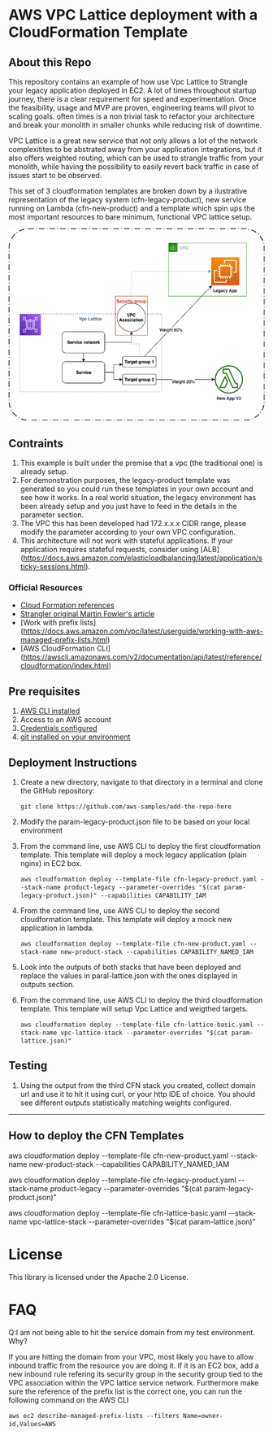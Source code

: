# AWS VPC Lattice deployment with a CloudFormation Template

## About this Repo <a name="About"></a>
This repository contains an example of how use Vpc Lattice to Strangle your legacy application deployed in EC2. 
A lot of times throughout startup journey, there is a clear requirement for speed and experimentation. Once the feasibility, usage and MVP are proven, engineering teams will pivot to scaling goals. often times is a non trivial task to refactor your architecture and break your monolith in smaller chunks while reducing risk of downtime.

VPC Lattice is a great new service that not only allows a lot of the network complexitites to be abstrated away from your application integrations, but it also offers weighted routing, which can be used to strangle traffic from your monolith, while having the possibility to easily revert back traffic in case of issues start to be observed. 

This set of 3 cloudformation templates are broken down by a ilustrative representation of the legacy system (cfn-legacy-product), new service running on Lambda (cfn-new-product) and a template which spin ups the most important resources to bare minimum, functional VPC lattice setup.

![Architecture](./lattice-strangler.png "Architecture")

## Contraints

1) This example is built under the premise that a vpc (the traditional one) is already setup.
2) For demonstration purposes, the legacy-product template was generated so you could run these templates in your own account and see how it works. In a real world situation, the legacy environment has been already setup and you just have to feed in the details in the parameter section.
3) The VPC this has been developed had 172.x.x.x CIDR range, please modify the parameter according to your own VPC configuration.
4) This architecture will not work with stateful applications. If your application requires stateful requests, consider using [ALB] (https://docs.aws.amazon.com/elasticloadbalancing/latest/application/sticky-sessions.html). 

### Official Resources
- [Cloud Formation references](https://docs.aws.amazon.com/AWSCloudFormation/latest/UserGuide/AWS_VpcLattice.html)
- [Strangler original Martin Fowler's article](https://martinfowler.com/bliki/StranglerFigApplication.html)
- [Work with prefix lists] (https://docs.aws.amazon.com/vpc/latest/userguide/working-with-aws-managed-prefix-lists.html)
 - [AWS CloudFormation CLI] (https://awscli.amazonaws.com/v2/documentation/api/latest/reference/cloudformation/index.html)

## Pre requisites

1. [AWS CLI installed](https://docs.aws.amazon.com/cli/latest/userguide/getting-started-install.html)
2. Access to an AWS account
3. [Credentials configured](https://docs.aws.amazon.com/cli/latest/userguide/cli-chap-configure.html)
4. [git installed on your environment](https://git-scm.com/book/en/v2/Getting-Started-Installing-Git)

## Deployment Instructions

1. Create a new directory, navigate to that directory in a terminal and clone the GitHub repository:
    ``` 
    git clone https://github.com/aws-samples/add-the-repo-here
    ```
2. Modify the param-legacy-product.json file to be based on your local environment
3. From the command line, use AWS CLI to deploy the first cloudformation template. This template will deploy a mock legacy application (plain nginx) in EC2 box.
    ```
    aws cloudformation deploy --template-file cfn-legacy-product.yaml --stack-name product-legacy --parameter-overrides "$(cat param-legacy-product.json)" --capabilities CAPABILITY_IAM
    ```
4. From the command line, use AWS CLI to deploy the second cloudformation template. This template will deploy a mock new application in lambda.
    ```
   aws cloudformation deploy --template-file cfn-new-product.yaml --stack-name new-product-stack --capabilities CAPABILITY_NAMED_IAM
    ```
5. Look into the outputs of both stacks that have been deployed and replace the values in paral-lattice.json with the ones displayed in outputs section.

6. From the command line, use AWS CLI to deploy the third cloudformation template. This template will setup Vpc Lattice and weigthed targets.
    ```
   aws cloudformation deploy --template-file cfn-lattice-basic.yaml --stack-name vpc-lattice-stack --parameter-overrides "$(cat param-lattice.json)"   
    ```


## Testing

1. Using the output from the third CFN stack you created, collect domain url and use it to hit it using curl, or your http IDE of choice. You should see different outputs statistically matching weights configured.

----

## How to deploy the CFN Templates

aws cloudformation deploy --template-file cfn-new-product.yaml --stack-name new-product-stack --capabilities CAPABILITY_NAMED_IAM

aws cloudformation deploy --template-file cfn-legacy-product.yaml --stack-name product-legacy --parameter-overrides "$(cat param-legacy-product.json)"

aws cloudformation deploy --template-file cfn-lattice-basic.yaml --stack-name vpc-lattice-stack --parameter-overrides "$(cat param-lattice.json)"   

# License <a name="License"></a>

This library is licensed under the Apache 2.0 License.

# FAQ

Q:I am not being able to hit the service domain from my test environment. Why?

If you are hitting the domain from your VPC, most likely you have to allow inbound traffic from the resource you are doing it. If it is an EC2 box, add a new inbound rule refering its security group in the security group tied to the VPC association within the VPC lattice service network.
Furthermore make sure the reference of the prefix list is the correct one, you can run the following command on the AWS CLI
```
aws ec2 describe-managed-prefix-lists --filters Name=owner-id,Values=AWS
```
